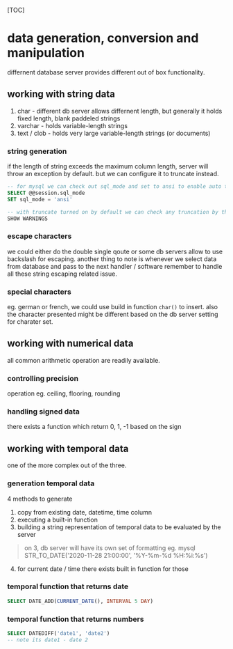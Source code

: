 [TOC]

# data generation, conversion and manipulation

differnent database server provides different out of box functionality.

## working with string data

1. char - different db server allows differnent length, but generally it holds fixed length, blank paddeled strings
2. varchar - holds variable-length strings
3. text / clob - holds very large variable-length strings (or documents)

### string generation

if the length of string exceeds the maximum column length, server will throw an exception by default. but we can configure it to truncate instead. 

````sql
-- for mysql we can check out sql_mode and set to ansi to enable auto truncate
SELECT @@session.sql_mode
SET sql_mode = 'ansi'

-- with truncate turned on by default we can check any truncation by the folowwing line after updating
SHOW WARNINGS
````

### escape characters

we could either do the double single qoute or some db servers allow to use backslash for escaping. another thing to note is whenever we select data from database and pass to the next handler / software remember to handle all these string escaping related issue.

### special characters

eg. german or french, we could use build in function `char()` to insert. also the character presented might be different based on the db server setting for charater set.

## working with numerical data

all common arithmetic operation are readily available.

### controlling precision

operation eg. ceiling, flooring, rounding

### handling signed data

there exists a function which return 0, 1, -1 based on the sign

## working with temporal data

one of the more complex out of the three.

### generation temporal data

4 methods to generate

1. copy from existing date, datetime, time column
2. executing a built-in function
3. building a string representation of temporal data to be evaluated by the server

> on 3, db server will have its own set of formatting eg. mysql STR_TO_DATE('2020-11-28 21:00:00', '%Y-%m-%d %H:%i:%s')

4. for current date / time there exists built in function for those

### temporal function that returns date

```sql
SELECT DATE_ADD(CURRENT_DATE(), INTERVAL 5 DAY)
```

### temporal function that returns numbers

```sql
SELECT DATEDIFF('date1', 'date2')
-- note its date1 - date 2
```

